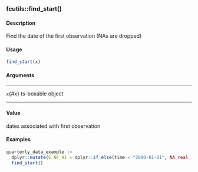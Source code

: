 ### fcutils::find_start()

#### Description

Find the date of the first observation (NAs are dropped)

#### Usage

``` R
find_start(x)
```

#### Arguments

  --------- -------------------
  `x`{#x}   ts-boxable object
  --------- -------------------

#### Value

dates associated with first observation

#### Examples

``` R
quarterly_data_example |>
  dplyr::mutate(E_NF_HI = dplyr::if_else(time < "2000-01-01", NA_real_, E_NF_HI)) |>
  find_start()
```
